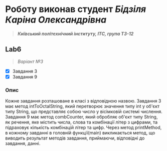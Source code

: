# Роботу виконав студент ***Бідзіля Каріна Олександрівна***
> ***Київський політехнічний інституту, ІТС, група ТЗ-12***

## Lab6

> *Варіант №3*
- [x] Завдання 3
- [x] Завдання 9
### Опис
Кожне завдання розташоване в класі з відповідною назвою.
Завдання 3 має метод intToOctalString, який перетворює значення типу int у об'єкт типу String, що представляє собою число у вісімковій системі числення.
Завдання 9 має метод combCounter, який обробляє об'єкт типу String, як речення, яке містить числа, слова та комбінації літер з цифрами, та підраховує кількість комбінацій літер та цифр.
Через метод printMethod, в кожному завданні в головній функції(main) викликається метод, що виводить результат методів завдання, приймаючи, відповідні до завдання, данні.